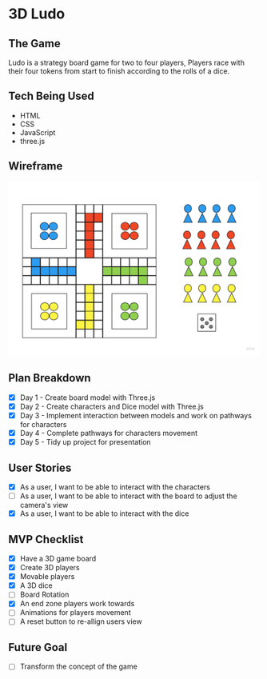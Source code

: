 # 3D Ludo

## The Game

Ludo is a strategy board game for two to four players, Players race with their four tokens from start to
finish according to the rolls of a dice.

## Tech Being Used
* HTML
* CSS
* JavaScript
* three.js

## Wireframe
![Wireframe](LudoImage.jpg)

## Plan Breakdown
- [x] Day 1 - Create board model with Three.js 
- [x] Day 2 - Create characters and Dice model with Three.js
- [x] Day 3 - Implement interaction between models and work on pathways for characters
- [x] Day 4 - Complete pathways for characters movement
- [x] Day 5 - Tidy up project for presentation

## User Stories
- [x] As a user, I want to be able to interact with the characters
- [ ] As a user, I want to be able to interact with the board to adjust the camera's view
- [x] As a user, I want to be able to interact with the dice

## MVP Checklist
- [x] Have a 3D game board 
- [x] Create 3D players
- [x] Movable players 
- [x] A 3D dice
- [ ] Board Rotation 
- [x] An end zone players work towards
- [ ] Animations for players movement
- [ ] A reset button to re-allign users view

## Future Goal
- [ ] Transform the concept of the game
